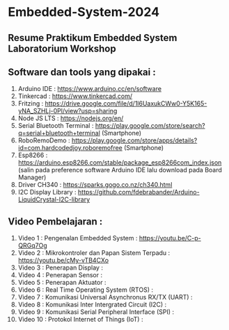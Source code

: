 # Embedded-System-2024
Resume Praktikum Embedded System Laboratorium Workshop 
--------------------------------------------------------------------------

Software dan tools yang dipakai :
-----------------------
1. Arduino IDE : https://www.arduino.cc/en/software
2. Tinkercad : https://www.tinkercad.com/
3. Fritzing : https://drive.google.com/file/d/1l6UaxukCWw0-Y5K165-yNA_SZHLj-0Pl/view?usp=sharing
4. Node JS LTS : https://nodejs.org/en/
5. Serial Bluetooth Terminal : https://play.google.com/store/search?q=serial+bluetooth+terminal (Smartphone)
6. RoboRemoDemo : https://play.google.com/store/apps/details?id=com.hardcodedjoy.roboremofree (Smartphone)
7. Esp8266 : https://arduino.esp8266.com/stable/package_esp8266com_index.json (salin pada preference software Arduino IDE lalu download pada Board Manager)
8. Driver CH340 : https://sparks.gogo.co.nz/ch340.html
9. I2C Display Library : https://github.com/fdebrabander/Arduino-LiquidCrystal-I2C-library


Video Pembelajaran :
--------------------
1. Video 1  : Pengenalan Embedded System                     : https://youtu.be/C-p-QRGq7Og
2. Video 2  : Mikrokontroler dan Papan Sistem Terpadu        : https://youtu.be/cMy-vTB4CXo
3. Video 3  : Penerapan Display                              : 
4. Video 4  : Penerapan Sensor                               : 
5. Video 5  : Penerapan Aktuator                             : 
6. Video 6  : Real Time Operating System (RTOS)              : 
7. Video 7  : Komunikasi Universal Asynchronus RX/TX (UART)  : 
8. Video 8  : Komunikasi Inter Intergrated Circuit (I2C)     : 
9. Video 9  : Komunikasi Serial Peripheral Interface (SPI)   : 
10. Video 10 : Protokol Internet of Things (IoT)             :
